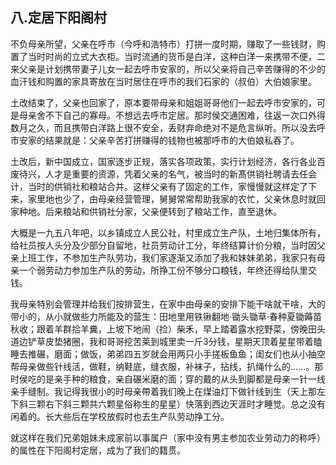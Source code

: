 ## 八.定居下阳阁村

不负母亲所望，父亲在呼市（今呼和浩特市）打拼一度时期，赚取了一些钱财，购置了当时时尚的立式大衣柜。当时流通的货币是白洋，这种白洋一来携带不便，二来父亲是计划携带妻子儿女一起去呼市安家的，所以父亲将自己辛苦赚得的不少的血汗钱和购置的家具寄放在当时居住在呼市的我们石家的（叔伯）大伯娘家里。

土改结束了，父亲也回家了，原本要带母亲和姐姐哥哥他们一起去呼市安家的，可是母亲舍不下自己的寡母。不想远去呼市定居。那时侯交通困难，往返一次口外得数月之久，而且携带白洋路上很不安全，丢财弃命绝对不是危言纵听。所以没去呼市安家的结果就是：父亲辛苦打拼赚得的钱物也被那呼市的大伯娘私吞了。

土改后，新中国成立，国家逐步正规，落实各项政策，实行计划经济，各行各业百废待兴，人才是重要的资源，凭着父亲的名气，被当时的新髙供销社聘请去任会计，当时的供销社和粮站合并。这样父亲有了固定的工作，家慢慢就这样定了下来，家里地也少了，由母亲经营管理，舅舅常常帮助我家的农忙，父亲休息时就回家种地。后来粮站和供销社分家，父亲便转到了粮站工作，直至退休。

大概是一九五八年吧，以乡镇成立人民公社，村里成立生产队，土地归集体所有，给社员按人头分及少部分自留地，社员劳动计工分，年终结算计价分粮，当时因父亲上班工作，不参加生产队劳功，我们家逐渐又添加了我和妹妹弟弟，我家只有母亲一个弱劳动力参加生产队的劳动，所挣工份不够分口粮钱，年终还得给队里交钱。

我母亲特别会管理并给我们按排营生，在家中由母亲的安排下能干啥就干啥，大的带小的，从小就做些力所能及的营生：田地里用铁锹翻地·锄头锄草·春种夏锄薅苗秋收；跟着羊群拾羊糞，上坡下地闹（捡）柴禾，早上踏着露水挖野菜，傍晚田头道边铲草皮垫猪圈，我和哥哥挖苦莱到城里卖一斤3分钱，星期天顶着星星带着瞌睡去推碾，磨面；做饭，弟弟四五岁就会用两只小手搓板鱼鱼；闺女们也从小抽空帮母亲做些针线活，做鞋，纳鞋底，缝衣服，补袜子，拈线，扒绳什么的……。那时侯吃的是亲手种的粮食，亲自碾米磨的面；穿的戴的从头到脚都是母亲一针一线亲手缝制。我记得我很小的时母亲帶着我们晚上在煤油灯下做针线到生（天上那左下斜三颗右下斜三颗共六颗星俗称生的星星）快落到西边天涯时才睡觉。总之没有闲着的。长大些后在学校放假时也去生产队劳动挣工分。

就这样在我们兄弟姐妹未成家前以事属户（家中没有男主参加农业劳动力的称呼）的属性在下阳阁村定居，成为了我们的籍贯。